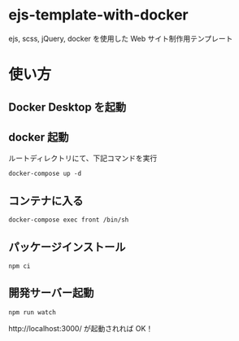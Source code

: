 # ejs-template-with-docker

ejs, scss, jQuery, docker を使用した Web サイト制作用テンプレート

# 使い方

## Docker Desktop を起動

## docker 起動

ルートディレクトリにて、下記コマンドを実行

```
docker-compose up -d
```

## コンテナに入る

```
docker-compose exec front /bin/sh
```

## パッケージインストール

```
npm ci
```

## 開発サーバー起動

```
npm run watch
```

http://localhost:3000/ が起動されれば OK！
